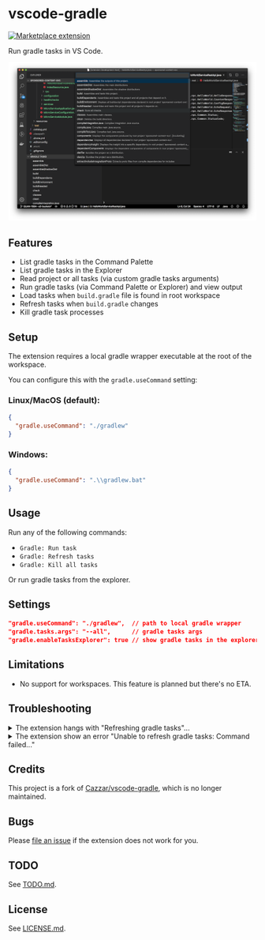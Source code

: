 # vscode-gradle

<a href="https://marketplace.visualstudio.com/items?itemName=richardwillis.vscode-gradle">![Marketplace extension](https://img.shields.io/visual-studio-marketplace/i/richardwillis.vscode-gradle)</a>

<!-- ![Build status](https://github.com/badsyntax/vscode-gradle/workflows/Node%20CI/badge.svg) -->

Run gradle tasks in VS Code.

![Main image](images/task-list.png)

## Features

- List gradle tasks in the Command Palette
- List gradle tasks in the Explorer
- Read project or all tasks (via custom gradle tasks arguments)
- Run gradle tasks (via Command Palette or Explorer) and view output
- Load tasks when `build.gradle` file is found in root workspace
- Refresh tasks when `build.gradle` changes
- Kill gradle task processes

## Setup

The extension requires a local gradle wrapper executable at the root of the workspace.

You can configure this with the `gradle.useCommand` setting:

### Linux/MacOS (default):

```json
{
  "gradle.useCommand": "./gradlew"
}
```

### Windows:

```json
{
  "gradle.useCommand": ".\\gradlew.bat"
}
```

## Usage

Run any of the following commands:

- `Gradle: Run task`
- `Gradle: Refresh tasks`
- `Gradle: Kill all tasks`

Or run gradle tasks from the explorer.

## Settings

```json
"gradle.useCommand": "./gradlew",  // path to local gradle wrapper
"gradle.tasks.args": "--all",      // gradle tasks args
"gradle.enableTasksExplorer": true // show gradle tasks in the explorer
```

## Limitations

* No support for workspaces. This feature is planned but there's no ETA.

## Troubleshooting

<details><summary>The extension hangs with "Refreshing gradle tasks"...</summary>

Eventually the command should fail with an error message. This is usually due to gradle not being able to resolve dependencies. Check your network connection.

</details>

<details><summary>The extension show an error "Unable to refresh gradle tasks: Command failed..."</summary>

The path to the gradle wrapper does not exist. Change the `"gradle.useCommand"` setting to point to a local `gradlew` executable.

</details>

## Credits

This project is a fork of [Cazzar/vscode-gradle](https://github.com/Cazzar/vscode-gradle), which is no longer maintained.

## Bugs

Please [file an issue](https://github.com/badsyntax/vscode-gradle/issues/new) if the extension does not work for you.

## TODO

See [TODO.md](./TODO.md).

## License

See [LICENSE.md](./LICENSE.md).
